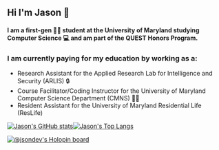 ## Hi I'm Jason 👋
#### I am a first-gen 🧑‍🎓 student at the University of Maryland studying  Computer Science 💻 and am part of the QUEST Honors Program.

### I am currently paying for my education by working as a: 
- Research Assistant for the Applied Research Lab for Intelligence and Security (ARLIS) 🔒
- Course Facilitator/Coding Instructor for the University of Maryland Computer Science Department (CMNS) 🧑‍🏫
- Resident Assistant for the University of Maryland Residential Life (ResLife)




[![Jason's GitHub stats](https://github-readme-stats.vercel.app/api/top-langs/?username=jsondevers&show_icons=true&count_private=true&theme=dracula)](https://github.com/jsondevers/github-readme-stats)[![Jason's Top Langs](https://github-readme-stats.vercel.app/api/top-langs/?username=jsondevers&count_private=true&langs_count=9&layout=compact&hide=html,standardml,make,cmake)](https://github.com/jsondevers/github-readme-stats)

[![@jsondev's Holopin board](https://holopin.me/jsondev)](https://holopin.io/@jsondev)

<!--
![LeetCode Stats](https://leetcode.card.workers.dev/jdevers1?theme=dark&font=source_code_pro&extension=null)


### I am currently learning more about Git and trying to contribute to more open-source projects in my free time

[![@jsondev's Holopin board](https://holopin.me/jsondev)](https://holopin.io/@jsondev)

Here are some ideas to get you started:

- 🔭 I’m currently working on ...
- 🌱 I’m currently learning ...
- 👯 I’m looking to collaborate on ...
- 🤔 I’m looking for help with ...
- 💬 Ask me about ...
- 📫 How to reach me: ...
- 😄 Pronouns: ...
- ⚡ Fun fact: ...
-->
